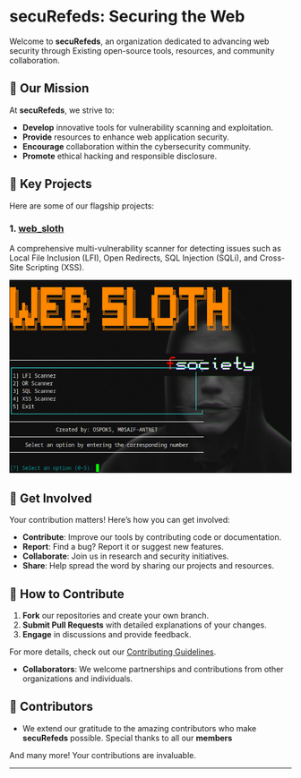 # **secuRefeds: Securing the Web**


Welcome to **secuRefeds**, an organization dedicated to advancing web security through Existing open-source tools, resources, and community collaboration.

## 🚀 **Our Mission**

At **secuRefeds**, we strive to:

- **Develop** innovative tools for vulnerability scanning and exploitation.
- **Provide** resources to enhance web application security.
- **Encourage** collaboration within the cybersecurity community.
- **Promote** ethical hacking and responsible disclosure.

## 🔧 **Key Projects**

Here are some of our flagship projects:

### 1. **[web_sloth](https://github.com/secuRefeds/web_sloth)**

A comprehensive multi-vulnerability scanner for detecting issues such as Local File Inclusion (LFI), Open Redirects, SQL Injection (SQLi), and Cross-Site Scripting (XSS).

![web_sloth](https://github.com/secuRefeds/web_sloth/blob/main/banner.png) 


## 🌟 **Get Involved**

Your contribution matters! Here’s how you can get involved:

- **Contribute**: Improve our tools by contributing code or documentation.
- **Report**: Find a bug? Report it or suggest new features.
- **Collaborate**: Join us in research and security initiatives.
- **Share**: Help spread the word by sharing our projects and resources.

## 📘 **How to Contribute**

1. **Fork** our repositories and create your own branch.
2. **Submit Pull Requests** with detailed explanations of your changes.
3. **Engage** in discussions and provide feedback.

For more details, check out our [Contributing Guidelines](https://github.com/secuRefeds/.github/CONTRIBUTING.md).


- **Collaborators**: We welcome partnerships and contributions from other organizations and individuals.


## 👥 **Contributors**

- We extend our gratitude to the amazing contributors who make **secuRefeds** possible. Special thanks to all our **members**

  
And many more! Your contributions are invaluable.

---

